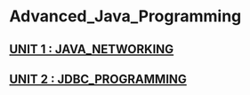 # Advanced_Java_Programming

## [UNIT 1 : JAVA_NETWORKING](https://github.com/JaydeepAgravat/Advanced_Java_Programming/blob/main/JAVA_NETWORKING.md)
## [UNIT 2 : JDBC_PROGRAMMING](https://github.com/JaydeepAgravat/Advanced_Java_Programming/blob/main/JDBC_PROGRAMMING.md)
